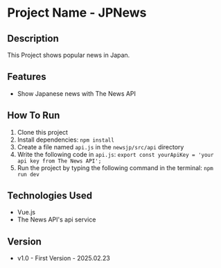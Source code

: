 # Project Name - JPNews

## Description
This Project shows popular news in Japan.

## Features
- Show Japanese news with The News API

## How To Run
1. Clone this project
2. Install dependencies: `npm install`
3. Create a file named `api.js` in the `newsjp/src/api` directory
4. Write the following code in `api.js`: `export const yourApiKey = 'your api key from The News API';`
5. Run the project by typing the following command in the terminal: `npm run dev`

## Technologies Used
- Vue.js
- The News API's api service

## Version
- v1.0 - First Version - 2025.02.23